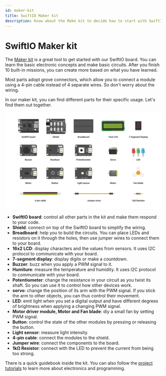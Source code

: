 ```yaml
---
id: maker-kit
title: SwiftIO Maker kit
description: Know about the Make kit to decide how to start with SwiftIO board.
---
```


# SwiftIO Maker kit


The [Maker kit]((https://www.madmachine.io/product-page/maker-kit-for-swiftio)) is a great tool to get started with our SwiftIO board. You can learn the basic electronic concepts and make basic circuits. After you finish 10 built-in missions, you can create more based on what you have learned. 

Most parts adopt grove connectors, which allow you to connect a module using a 4-pin cable instead of 4 separate wires. So don't worry about the wiring.

In our maker kit, you can find different parts for their specific usage. Let's find them out together.

![Maker kit](img/Makerkit.png)


- **SwiftIO board**: control all other parts in the kit and make them respond to your code.
- **Shield**: connect on top of the SwiftIO board to simplify the wiring.
- **Breadboard**: help you to build the circuits. You can place LEDs and resistors on it through the holes, then use jumper wires to connect them to your board.
- **16x2 LCD**: display characters and the values from sensors. It uses I2C protocol to communicate with your board.
- **7-segment display**: display digits or make a countdown.
- **Buzzer**: buzz when you apply a PWM signal to it.
- **Humiture**: measure the temperature and humidity. It uses I2C protocol to communicate with your board.
- **Potentiometer**: change the resistance in your circuit as you twist its shaft. So you can use it to control how other devices work.
- **servo**: change the position of its arm with the PWM signal. If you stick the arm to other objects, you can thus control their movement.
- **LED**: emit light when you set a digital output and have different degrees of brightness when applying a changing PWM signal. 
- **Motor driver module, Motor and Fan blade**: diy a small fan by setting PWM signal. 
- **Button**: control the state of the other modules by pressing or releasing the button.
- **Light sensor**: measure light intensity.
- **4-pin cable**: connect the modules to the shield.
- **Jumper wire**: connect the components to the board.
- **1kΩ Resistor**: connect with the LED to prevent the current from being too strong.

There is a quick guidebook inside the kit. You can also follow the [project tutorials](../../tutorials/overview.md) to learn more about electronics and programming.